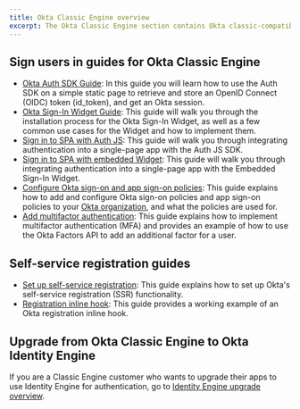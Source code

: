 ```yaml
---
title: Okta Classic Engine overview
excerpt: The Okta Classic Engine section contains Okta classic-compatible versions of documents that have been updated to support Okta Identity Engine.
---
```


## Sign users in guides for Okta Classic Engine

* [Okta Auth SDK Guide](/docs/guides/archive-auth-js/main/): In this guide you will learn how to use the Auth SDK on a simple static page to retrieve and store an OpenID Connect (OIDC) token (id_token), and get an Okta session.
* [Okta Sign-In Widget Guide](/docs/guides/archive-embedded-siw/main/): This guide will walk you through the installation process for the Okta Sign-In Widget, as well as a few common use cases for the Widget and how to implement them.
* [Sign in to SPA with Auth JS](/docs/guides/archive-sign-in-to-spa-authjs/angular/main/): This guide will walk you through integrating authentication into a single-page app with the Auth JS SDK.
* [Sign in to SPA with embedded Widget](/docs/guides/archive-sign-in-to-spa-embedded-widget/angular/main/): This guide will walk you through integrating authentication into a single-page app with the Embedded Sign-In Widget.
* [Configure Okta sign-on and app sign-on policies](/docs/guides/archive-configure-signon-policy/): This guide explains how to add and configure Okta sign-on policies and app sign-on policies to your [Okta organization](/docs/concepts/okta-organizations/), and what the policies are used for.
* [Add multifactor authentication](/docs/guides/mfa/ga/main/): This guide explains how to implement multifactor authentication (MFA) and provides an example of how to use the Okta Factors API to add an additional factor for a user.

## Self-service registration guides

* [Set up self-service registration](/docs/guides/archive-set-up-self-service-registration/): This guide explains how to set up Okta's self-service registration (SSR) functionality.
* [Registration inline hook](/docs/guides/archive-registration-inline-hook/): This guide provides a working example of an Okta registration inline hook.

## Upgrade from Okta Classic Engine to Okta Identity Engine

If you are a Classic Engine customer who wants to upgrade their apps to use Identity Engine for authentication, go to [Identity Engine upgrade overview](/docs/guides/oie-upgrade-overview/).
